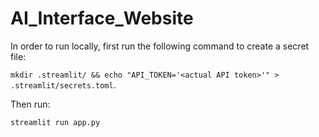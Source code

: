 # AI_Interface_Website

In order to run locally, first run the following command to create a secret file:

`mkdir .streamlit/ && echo "API_TOKEN='<actual API token>'" > .streamlit/secrets.toml`.

Then run:

`streamlit run app.py`
